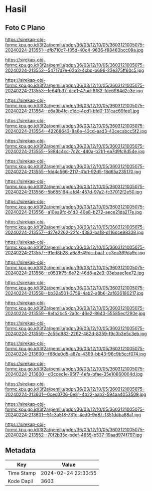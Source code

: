 # Hasil

## Foto C Plano

https://sirekap-obj-formc.kpu.go.id/3f2a/pemilu/pdpr/36/03/12/10/05/3603121005075-20240224-213551--dfb710c7-f35d-40c4-9636-f88463bcc09a.jpg

https://sirekap-obj-formc.kpu.go.id/3f2a/pemilu/pdpr/36/03/12/10/05/3603121005075-20240224-213553--54717d7e-63b2-4cbd-b696-23e375ff60c5.jpg

https://sirekap-obj-formc.kpu.go.id/3f2a/pemilu/pdpr/36/03/12/10/05/3603121005075-20240224-213553--fe64fb37-dce1-47bd-8f83-fde6984d2c3e.jpg

https://sirekap-obj-formc.kpu.go.id/3f2a/pemilu/pdpr/36/03/12/10/05/3603121005075-20240224-213554--c6a9b4fc-c1dc-4cd1-bfd0-131cac69fee1.jpg

https://sirekap-obj-formc.kpu.go.id/3f2a/pemilu/pdpr/36/03/12/10/05/3603121005075-20240224-213554--42268643-8a6e-43cd-aad3-43cecabcc5f2.jpg

https://sirekap-obj-formc.kpu.go.id/3f2a/pemilu/pdpr/36/03/12/10/05/3603121005075-20240224-213555--5884c4cc-7c2c-440a-b2b1-ea7d9fc9d54e.jpg

https://sirekap-obj-formc.kpu.go.id/3f2a/pemilu/pdpr/36/03/12/10/05/3603121005075-20240224-213555--fdd4c566-2117-41c1-92d5-18d65a235170.jpg

https://sirekap-obj-formc.kpu.go.id/3f2a/pemilu/pdpr/36/03/12/10/05/3603121005075-20240224-213556--5b655164-afd4-457d-97a2-fc37012f2e50.jpg

https://sirekap-obj-formc.kpu.go.id/3f2a/pemilu/pdpr/36/03/12/10/05/3603121005075-20240224-213556--a10ea9fc-b1d3-40e8-b272-aece21da217e.jpg

https://sirekap-obj-formc.kpu.go.id/3f2a/pemilu/pdpr/36/03/12/10/05/3603121005075-20240224-213557--d27e2262-22fc-4383-baf8-d116dce98338.jpg

https://sirekap-obj-formc.kpu.go.id/3f2a/pemilu/pdpr/36/03/12/10/05/3603121005075-20240224-213557--91ed8b28-a6a8-49dc-baaf-cc3ea369da9c.jpg

https://sirekap-obj-formc.kpu.go.id/3f2a/pemilu/pdpr/36/03/12/10/05/3603121005075-20240224-213558--c0531f75-6e72-46d8-a2e3-03ebaec1ee72.jpg

https://sirekap-obj-formc.kpu.go.id/3f2a/pemilu/pdpr/36/03/12/10/05/3603121005075-20240224-213558--bb32a501-3759-4ab2-a8b6-2af636180217.jpg

https://sirekap-obj-formc.kpu.go.id/3f2a/pemilu/pdpr/36/03/12/10/05/3603121005075-20240224-213559--8efa2bc5-2a0c-46e2-8643-55585ecf290e.jpg

https://sirekap-obj-formc.kpu.go.id/3f2a/pemilu/pdpr/36/03/12/10/05/3603121005075-20240224-213559--2c55d882-2262-482d-8359-f9c3b3e5c3eb.jpg

https://sirekap-obj-formc.kpu.go.id/3f2a/pemilu/pdpr/36/03/12/10/05/3603121005075-20240224-213600--f66de0d5-a87e-4399-bb43-96c9b5ccf074.jpg

https://sirekap-obj-formc.kpu.go.id/3f2a/pemilu/pdpr/36/03/12/10/05/3603121005075-20240224-213600--d3ccec1e-95f7-4efa-bfae-35e10860004d.jpg

https://sirekap-obj-formc.kpu.go.id/3f2a/pemilu/pdpr/36/03/12/10/05/3603121005075-20240224-213601--0cec0706-0e81-4b22-aab2-594aa4053509.jpg

https://sirekap-obj-formc.kpu.go.id/3f2a/pemilu/pdpr/36/03/12/10/05/3603121005075-20240224-213601--51c3a5f8-731c-4ed0-9d87-f351ddba88a1.jpg

https://sirekap-obj-formc.kpu.go.id/3f2a/pemilu/pdpr/36/03/12/10/05/3603121005075-20240224-213552--70f2b35c-bdef-4655-b537-19aad974f797.jpg


## Metadata

| Key        | Value               |
| ---------- | ------------------- |
| Time Stamp | 2024-02-24 22:33:55 |
| Kode Dapil | 3603                |



